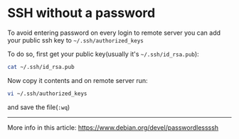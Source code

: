 # SSH without a password


To avoid entering password on every login to remote server you can add your public ssh key to `~/.ssh/authorized_keys`

To do so, first get your public key(usually it's `~/.ssh/id_rsa.pub`):

```sh
cat ~/.ssh/id_rsa.pub
```

Now copy it contents and on remote server run:

```sh
vi ~/.ssh/authorized_keys
```

and save the file(`:wq`)


---

More info in this article: https://www.debian.org/devel/passwordlessssh
